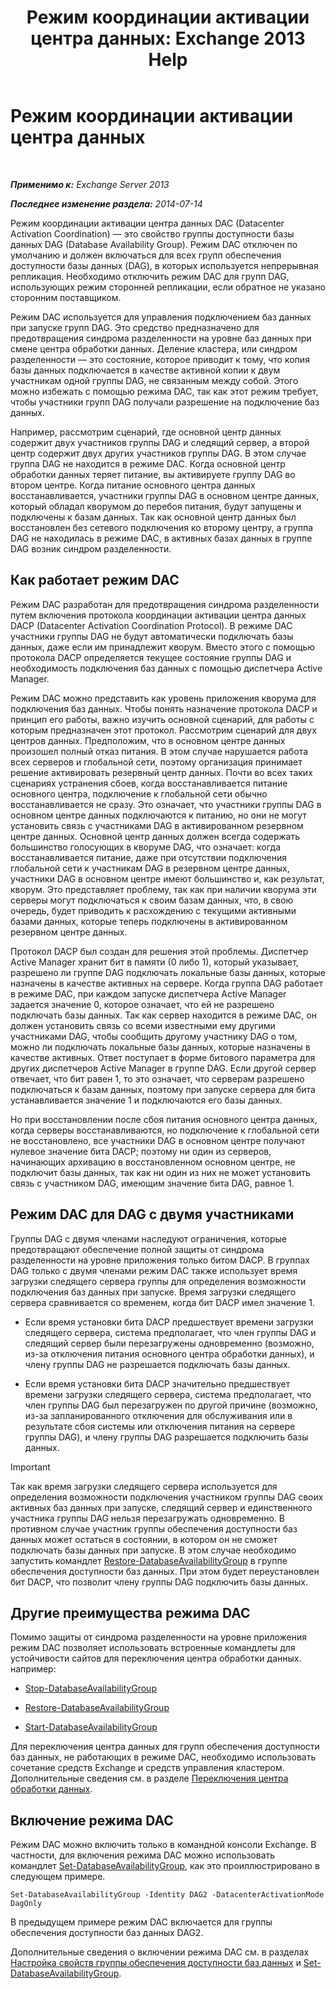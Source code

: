 ﻿---
title: 'Режим координации активации центра данных: Exchange 2013 Help'
TOCTitle: Режим координации активации центра данных
ms:assetid: 57e4bf22-eeae-42a5-beb3-d68d06489592
ms:mtpsurl: https://technet.microsoft.com/ru-ru/library/Dd979790(v=EXCHG.150)
ms:contentKeyID: 50488270
ms.date: 05/22/2018
mtps_version: v=EXCHG.150
ms.translationtype: MT
---

# Режим координации активации центра данных

 

_**Применимо к:** Exchange Server 2013_

_**Последнее изменение раздела:** 2014-07-14_

Режим координации активации центра данных DAC (Datacenter Activation Coordination) — это свойство группы доступности базы данных DAG (Database Availability Group). Режим DAC отключен по умолчанию и должен включаться для всех групп обеспечения доступности базы данных (DAG), в которых используется непрерывная репликация. Необходимо отключить режим DAC для групп DAG, использующих режим сторонней репликации, если обратное не указано сторонним поставщиком.

Режим DAC используется для управления подключением баз данных при запуске групп DAG. Это средство предназначено для предотвращения синдрома разделенности на уровне баз данных при смене центра обработки данных. Деление кластера, или синдром разделенности — это состояние, которое приводит к тому, что копия базы данных подключается в качестве активной копии к двум участникам одной группы DAG, не связанным между собой. Этого можно избежать с помощью режима DAC, так как этот режим требует, чтобы участники групп DAG получали разрешение на подключение баз данных.

Например, рассмотрим сценарий, где основной центр данных содержит двух участников группы DAG и следящий сервер, а второй центр содержит двух других участников группы DAG. В этом случае группа DAG не находится в режиме DAC. Когда основной центр обработки данных теряет питание, вы активируете группу DAG во втором центре. Когда питание основного центра данных восстанавливается, участники группы DAG в основном центре данных, который обладал кворумом до перебоя питания, будут запущены и подключены к базам данных. Так как основной центр данных был восстановлен без сетевого подключения ко второму центру, а группа DAG не находилась в режиме DAC, в активных базах данных в группе DAG возник синдром разделенности.

## Как работает режим DAC

Режим DAC разработан для предотвращения синдрома разделенности путем включения протокола координации активации центра данных DACP (Datacenter Activation Coordination Protocol). В режиме DAC участники группы DAG не будут автоматически подключать базы данных, даже если им принадлежит кворум. Вместо этого с помощью протокола DACP определяется текущее состояние группы DAG и необходимость подключения баз данных с помощью диспетчера Active Manager.

Режим DAC можно представить как уровень приложения кворума для подключения баз данных. Чтобы понять назначение протокола DACP и принцип его работы, важно изучить основной сценарий, для работы с которым предназначен этот протокол. Рассмотрим сценарий для двух центров данных. Предположим, что в основном центре данных произошел полный отказ питания. В этом случае нарушается работа всех серверов и глобальной сети, поэтому организация принимает решение активировать резервный центр данных. Почти во всех таких сценариях устранения сбоев, когда восстанавливается питание основного центра, подключение к глобальной сети обычно восстанавливается не сразу. Это означает, что участники группы DAG в основном центре данных подключаются к питанию, но они не могут установить связь с участниками DAG в активированном резервном центре данных. Основной центр данных должен всегда содержать большинство голосующих в кворуме DAG, что означает: когда восстанавливается питание, даже при отсутствии подключения глобальной сети к участникам DAG в резервном центре данных, участники DAG в основном центре имеют большинство и, как результат, кворум. Это представляет проблему, так как при наличии кворума эти серверы могут подключаться к своим базам данных, что, в свою очередь, будет приводить к расхождению с текущими активными базами данных, которые теперь подключены в активированном резервном центре данных.

Протокол DACP был создан для решения этой проблемы. Диспетчер Active Manager хранит бит в памяти (0 либо 1), который указывает, разрешено ли группе DAG подключать локальные базы данных, которые назначены в качестве активных на сервере. Когда группа DAG работает в режиме DAC, при каждом запуске диспетчера Active Manager задается значение 0, которое означает, что ей не разрешено подключать базы данных. Так как сервер находится в режиме DAC, он должен установить связь со всеми известными ему другими участниками DAG, чтобы сообщить другому участнику DAG о том, можно ли подключать локальные базы данных, которые назначены в качестве активных. Ответ поступает в форме битового параметра для других диспетчеров Active Manager в группе DAG. Если другой сервер отвечает, что бит равен 1, то это означает, что серверам разрешено подключаться к базам данных, поэтому при запуске сервера для бита устанавливается значение 1 и подключаются его базы данных.

Но при восстановлении после сбоя питания основного центра данных, когда серверы восстанавливаются, но подключение к глобальной сети не восстановлено, все участники DAG в основном центре получают нулевое значение бита DACP; поэтому ни один из серверов, начинающих архивацию в восстановленном основном центре, не подключит базы данных, так как ни один из них не может установить связь с участником DAG, имеющим значение бита DAG, равное 1.

## Режим DAC для DAG с двумя участниками

Группы DAG с двумя членами наследуют ограничения, которые предотвращают обеспечение полной защиты от синдрома разделенности на уровне приложения только битом DACP. В группах DAG только с двумя членами режим DAC также использует время загрузки следящего сервера группы для определения возможности подключения баз данных при запуске. Время загрузки следящего сервера сравнивается со временем, когда бит DACP имел значение 1.

  - Если время установки бита DACP предшествует времени загрузки следящего сервера, система предполагает, что член группы DAG и следящий сервер были перезагружены одновременно (возможно, из-за отключения питания основного центра обработки данных), и члену группы DAG не разрешается подключать базы данных.

  - Если время установки бита DACP значительно предшествует времени загрузки следящего сервера, система предполагает, что член группы DAG был перезагружен по другой причине (возможно, из-за запланированного отключения для обслуживания или в результате сбоя системы или отключения питания на сервере группы DAG), и члену группы DAG разрешается подключить базы данных.

> [!IMPORTANT]  
> Так как время загрузки следящего сервера используется для определения возможности подключения участником группы DAG своих активных баз данных при запуске, следящий сервер и единственного участника группы DAG нельзя перезагружать одновременно. В противном случае участник группы обеспечения доступности баз данных может остаться в состоянии, в котором он не сможет подключать базы данных при запуске. В этом случае необходимо запустить командлет <a href="https://technet.microsoft.com/ru-ru/library/dd351169(v=exchg.150)">Restore-DatabaseAvailabilityGroup</a> в группе обеспечения доступности баз данных. При этом будет переустановлен бит DACP, что позволит члену группы DAG подключить базы данных.


## Другие преимущества режима DAC

Помимо защиты от синдрома разделенности на уровне приложения режим DAC позволяет использовать встроенные командлеты для устойчивости сайтов для переключения центра обработки данных. например:

  - [Stop-DatabaseAvailabilityGroup](https://technet.microsoft.com/ru-ru/library/dd335133\(v=exchg.150\))

  - [Restore-DatabaseAvailabilityGroup](https://technet.microsoft.com/ru-ru/library/dd351169\(v=exchg.150\))

  - [Start-DatabaseAvailabilityGroup](https://technet.microsoft.com/ru-ru/library/dd335076\(v=exchg.150\))

Для переключения центра данных для групп обеспечения доступности баз данных, не работающих в режиме DAC, необходимо использовать сочетание средств Exchange и средств управления кластером. Дополнительные сведения см. в разделе [Переключения центра обработки данных](datacenter-switchovers-exchange-2013-help.md).

## Включение режима DAC

Режим DAC можно включить только в командной консоли Exchange. В частности, для включения режима DAC можно использовать командлет [Set-DatabaseAvailabilityGroup](https://technet.microsoft.com/ru-ru/library/dd297934\(v=exchg.150\)), как это проиллюстрировано в следующем примере.

    Set-DatabaseAvailabilityGroup -Identity DAG2 -DatacenterActivationMode DagOnly

В предыдущем примере режим DAC включается для группы обеспечения доступности баз данных DAG2.

Дополнительные сведения о включении режима DAC см. в разделах [Настройка свойств группы обеспечения доступности баз данных](configure-database-availability-group-properties-exchange-2013-help.md) и [Set-DatabaseAvailabilityGroup](https://technet.microsoft.com/ru-ru/library/dd297934\(v=exchg.150\)).

